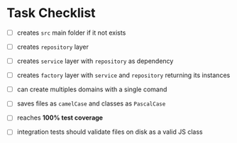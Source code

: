# Task Checklist

- [ ] creates `src` main folder if it not exists

- [ ] creates `repository` layer

- [ ] creates `service` layer with `repository` as dependency

- [ ] creates `factory` layer with `service` and `repository` returning its instances

- [ ] can create multiples domains with a single comand

- [ ] saves files as `camelCase` and classes as `PascalCase`

- [ ] reaches **100% test coverage**

- [ ] integration tests should validate files on disk as a valid JS class​